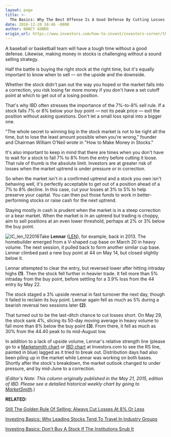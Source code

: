 ```yaml
---
layout: page
title: >-
  The Basics: Why The Best Offense Is A Good Defense By Cutting Losses Quickly
date: 2016-12-20 16:46 -0800
author: NANCY GONDO
origin_url: https://www.investors.com/how-to-invest/investors-corner/the-basics-why-the-best-offense-is-a-good-defense-by-cutting-losses-quickly
---
```





A baseball or basketball team will have a tough time without a good defense. Likewise, making money in stocks is challenging without a sound selling strategy.


Half the battle is buying the right stock at the right time, but it's equally important to know when to sell — on the upside and the downside.


Whether the stock didn't pan out the way you hoped or the market falls into a correction, you risk losing far more money if you don't have a set cutoff point at which to get out of a losing position.


That's why IBD often stresses the importance of the 7%-to-8% sell rule. If a stock falls 7% or 8% below your buy point — not its peak price — exit the position without asking questions. Don't let a small loss spiral into a bigger one.


"The whole secret to winning big in the stock market is not to be right all the time, but to lose the least amount possible when you're wrong," founder and Chairman William O'Neil wrote in "How to Make Money in Stocks."


It's also important to keep in mind that there are times when you don't have to wait for a stock to fall 7% to 8% from the entry before cutting it loose. That rule of thumb is the absolute limit. Investors are at greater risk of losses when the market uptrend is under pressure or in correction.


So when the market isn't in a confirmed uptrend and a stock you own isn't behaving well, it's perfectly acceptable to get out of a position ahead of a 7% to 8% decline. In this case, cut your losses at 3% to 5% to help preserve your capital. You can then put those funds to work in better-performing stocks or raise cash for the next uptrend.


Staying mostly in cash is prudent when the market is in a steep correction or a bear market. When the market is in an uptrend but trading is choppy, aim to sell positions at an even lower threshold, perhaps at 2% or 3% below the buy point.


![IC_len_122016](https://www.investors.com/wp-content/uploads/2016/12/IC_len_122016.png)Take **Lennar** ([LEN](https://research.investors.com/quote.aspx?symbol=LEN)), for example, back in 2013. The homebuilder emerged from a V-shaped cup base on March 20 in heavy volume. The next session, it pulled back to form another similar cup base. Lennar climbed past a new buy point at 44 on May 14, but closed slightly below it.


Lennar attempted to clear the entry, but reversed lower after hitting intraday highs **(1)**. Then the stock fell further in heavier trade. It fell more than 5% intraday from the buy point, before settling for a 3.9% loss from the 44 entry by May 22.


The stock staged a 3% upside reversal in fast turnover the next day, though it failed to reclaim its buy point. Lennar again fell as much as 5% during a bearish reversal two sessions later **(2)**.


That turned out to be the last-ditch chance to cut losses short. On May 29, the stock sank 4%, slicing its 50-day moving average in heavy volume to fall more than 8% below the buy point **(3)**. From there, it fell as much as 30% from the 44.40 peak to its mid-August low.


In addition to a lack of upside volume, Lennar's relative strength line (please go to a [Marketsmith chart](http://shop.investors.com/offer/splashresponsive.aspx?id=mssharpen&src=A012BF2) or [IBD chart](http://research.investors.com/stock-charts/nasdaq-nasdaq-composite-0ndqc.htm?cht=pvc&type=DAILY) at Investors.com to see the RS line, painted in blue) lagged as it tried to break out. Distribution days had also been piling up in the market while Lennar was working on both bases. Shortly after the stock's breakdown, the market outlook changed to under pressure, and by mid-June to a correction.


(*Editor's Note: This column originally published in the May 21, 2015, edition of IBD. Please see a detailed historical weekly chart by going to [MarketSmith](http://shop.investors.com/offer/splashresponsive.aspx?id=mssharpen&src=A012BF2).*)


**RELATED:**


[Still The Golden Rule Of Selling: Always Cut Losses At 8% Or Less](https://www.investors.com/how-to-invest/investors-corner/still-the-no-1-rule-for-stock-investors-always-cut-your-losses-short/)


[Investing Basics: Why Leading Stocks Tend To Travel In Industry Groups](https://www.investors.com/how-to-invest/investors-corner/the-basics-why-industry-loves-company-and-leading-stocks-travel-in-groups/)


[Investing Basics: Don't Buy A Stock If The Institutions Snub It](https://www.investors.com/how-to-invest/investors-corner/dont-buy-a-stock-if-big-money-snubs-it/)




